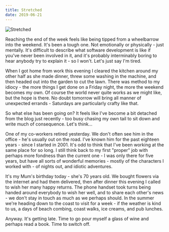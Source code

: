 ```yaml
---
title: Stretched
date: 2019-06-21
---
```


![Stretched](https://source.unsplash.com/cckf4TsHAuw/1600x900)

Reaching the end of the week feels like being tipped from a wheelbarrow into the weekend. It's been a tough one. Not emotionally or physically - just mentally. It's difficult to describe what software development is like if you've never been involved in it, and it's probably interminably boring to hear anybody try to explain it - so I won't. Let's just say I'm tired.

When I got home from work this evening I cleared the kitchen around my other half as she made dinner, threw some washing in the machine, and then headed out into the garden to cut the lawn. There was method to my idiocy - the more things I get done on a Friday night, the more the weekend becomes my own. Of course the world never quite works as we might like, but the hope is there. No doubt tomorrow will bring all manner of unexpected errands - Saturdays are particularly crafty like that.

So what else has been going on? It feels like I've become a bit detached from the blog just recently - too busy chasing my own tail to sit down and write much of consequence. Let's think...

One of my co-workers retired yesterday. We don't often see him in the office - he's usually out on the road. I've known him for the past eighteen years - since I started in 2001. It's odd to think that I've been working at the same place for so long. I still think back to my first "proper" job with perhaps more fondness than the current one - I was only there for five years, but have all sorts of wonderful memories - mostly of the characters I worked with - of nights out, and idiotic adventures.

It's my Mum's birthday today - she's 70 years old. We bought flowers via the internet and had them delivered, then after dinner this evening I called to wish her many happy returns. The phone handset took turns being handed around everybody to wish her well, and to share each other's news - we don't stay in touch as much as we perhaps should. In the summer we're heading down to the coast to visit for a week - if the weather is kind to us, a days of beach combing, coast walks, ice creams, and pub lunches.

Anyway. It's getting late. Time to go pour myself a glass of wine and perhaps read a book. Time to switch off.